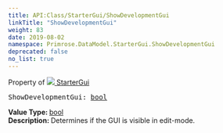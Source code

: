 ```yaml
---
title: API:Class/StarterGui/ShowDevelopmentGui
linkTitle: "ShowDevelopmentGui"
weight: 83
date: 2019-08-02
namespace: Primrose.DataModel.StarterGui.ShowDevelopmentGui
deprecated: false
no_list: true
---
```

Property of <a href="/docs/api-reference/Class/StarterGui"><img src="/icons/silk/folder_gui.png"/>&nbsp;StarterGui</a>
<pre class="method-declaration">
ShowDevelopmentGui: <a class="type" href="/docs/api-reference/System/Primitives#boolean">bool</a></pre>
<b>Value Type: </b>
<a class="type" href="/docs/api-reference/System/Primitives#boolean">bool</a>
<br/>
<b>Description: </b>
Determines if the GUI is visible in edit-mode.

